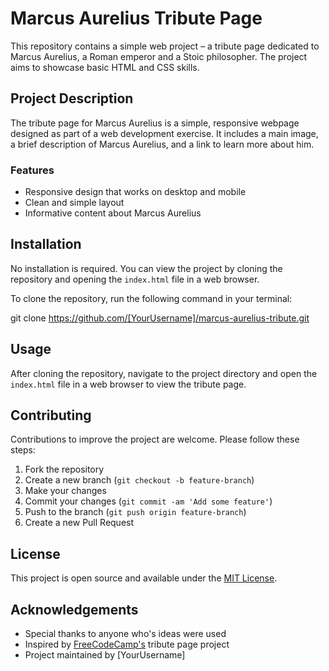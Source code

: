# Marcus Aurelius Tribute Page

This repository contains a simple web project – a tribute page dedicated to Marcus Aurelius, a Roman emperor and a Stoic philosopher. The project aims to showcase basic HTML and CSS skills.

## Project Description

The tribute page for Marcus Aurelius is a simple, responsive webpage designed as part of a web development exercise. It includes a main image, a brief description of Marcus Aurelius, and a link to learn more about him.

### Features

- Responsive design that works on desktop and mobile
- Clean and simple layout
- Informative content about Marcus Aurelius

## Installation

No installation is required. You can view the project by cloning the repository and opening the `index.html` file in a web browser.

To clone the repository, run the following command in your terminal:

git clone https://github.com/[YourUsername]/marcus-aurelius-tribute.git


## Usage

After cloning the repository, navigate to the project directory and open the `index.html` file in a web browser to view the tribute page.

## Contributing

Contributions to improve the project are welcome. Please follow these steps:

1. Fork the repository
2. Create a new branch (`git checkout -b feature-branch`)
3. Make your changes
4. Commit your changes (`git commit -am 'Add some feature'`)
5. Push to the branch (`git push origin feature-branch`)
6. Create a new Pull Request

## License

This project is open source and available under the [MIT License](LICENSE).

## Acknowledgements

- Special thanks to anyone who's ideas were used
- Inspired by [FreeCodeCamp's](https://www.freecodecamp.org) tribute page project
- Project maintained by [YourUsername]
